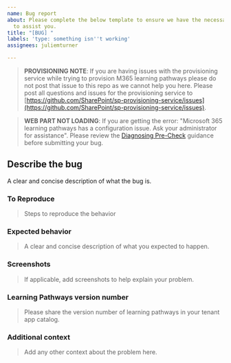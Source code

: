 ```yaml
---
name: Bug report
about: Please complete the below template to ensure we have the necessary details
  to assist you.
title: "[BUG] "
labels: 'type: something isn''t working'
assignees: juliemturner

---
```


>**PROVISIONING NOTE**: If you are having issues with the provisioning service while trying to provision M365 learning pathways please do not post that issue to this repo as we cannot help you here. Please post all questions and issues for the provisioning service to [https://github.com/SharePoint/sp-provisioning-service/issues](https://github.com/SharePoint/sp-provisioning-service/issues).
 
>**WEB PART NOT LOADING**: If you are getting the error: "Microsoft 365 learning pathways has a configuration issue. Ask your administrator for assistance". Please review the [Diagnosing Pre-Check](https://github.com/pnp/custom-learning-office-365/blob/master/webpart/DiagnosisPreCheck.md) guidance before submitting your bug.

## Describe the bug

A clear and concise description of what the bug is.

### To Reproduce

>Steps to reproduce the behavior

### Expected behavior

>A clear and concise description of what you expected to happen.

### Screenshots

>If applicable, add screenshots to help explain your problem.

### Learning Pathways version number

>Please share the version number of learning pathways in your tenant app catalog.

### Additional context

>Add any other context about the problem here.
